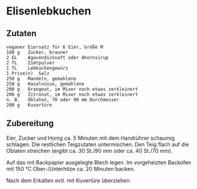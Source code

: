# Elisenlebkuchen

## Zutaten
    veganer Eiersatz für 6 Eier, Größe M
    180 g 	Zucker, brauner
    2 EL 	Agavendicksaft oder Ahornsirup
    2 TL 	Zimtpulver
    1 TL 	Lebkuchengewürz
    1 Prise(n) 	Salz
    250 g 	Mandeln, gemahlene
    250 g 	Haselnüsse, gemahlene
    200 g 	Orangeat, im Mixer noch etwas zerkleinert
    200 g 	Zitronat, im Mixer noch etwas zerkleinert
    n. B. 	Oblaten, 70 oder 90 mm Durchmesser
    200 g 	Kuvertüre 


## Zubereitung 
Eier, Zucker und Honig ca. 5 Minuten mit dem Handrührer schaumig schlagen. Die restlichen Teigzutaten untermischen. Den Teig flach auf die Oblaten streichen (ergibt ca. 30 St./90 mm oder ca. 40 St./70 mm).  

Auf das mit Backpapier ausgelegte Blech legen. Im vorgeheizten Backofen mit 150 °C Ober-/Unterhitze ca. 20 Minuten backen.  

Nach dem Erkalten evtl. mit Kuvertüre überziehen.  